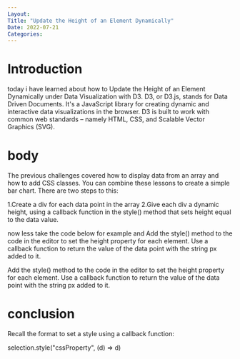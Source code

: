 ```yaml
---
Layout:
Title: "Update the Height of an Element Dynamically"
Date: 2022-07-21
Categories:
---
```


# Introduction
today i have learned about how to Update the Height of an Element Dynamically under Data 
Visualization with D3.
D3, or D3.js, stands for Data Driven Documents. It's a JavaScript library for 
creating dynamic and interactive data visualizations in the browser.
D3 is built to work with common web standards – namely HTML, CSS, and Scalable 
Vector Graphics (SVG).

# body
The previous challenges covered how to display data from an array and how to add CSS classes. You can combine these lessons to create a simple bar chart. There are two steps to this:

1.Create a div for each data point in the array
2.Give each div a dynamic height, using a callback function in the style() method that sets height equal to the data value.

now less take the code below for example and Add the style() method to the code in the editor to set the height property for each element. Use a callback function to return the value of the data point with the string px added to it.

Add the style() method to the code in the editor to set the height property for each element. Use a callback function to return the value of the data point with the string px added to it.

<style>
  .bar {
    width: 25px;
    height: 100px;
    display: inline-block;
    background-color: blue;
  }
</style>
<body>
  <script>
    const dataset = [12, 31, 22, 17, 25, 18, 29, 14, 9];

    d3.select("body").selectAll("div")
      .data(dataset)
      .enter()
      .append("div")
      .attr("class", "bar")
      // Add your code below this line
      .style('height', d => `${d}px`)

      // Add your code above this line
  </script>
</body>

# conclusion

Recall the format to set a style using a callback function:

selection.style("cssProperty", (d) => d)
